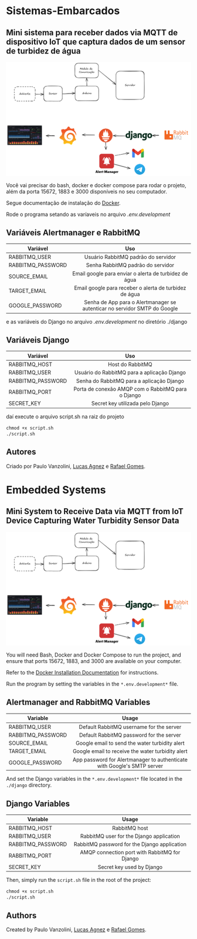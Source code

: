 # Sistemas-Embarcados
## Mini sistema para receber dados via MQTT de dispositivo IoT que captura dados de um sensor de turbidez de água

![Feito com Excalidraw](/image.png "Design do Sistema")

Você vai precisar do bash, docker e docker compose para rodar o projeto, além da porta 15672, 1883 e 3000 disponíveis no seu computador.

Segue documentação de instalação do [Docker](https://docs.docker.com/get-started/get-docker/).

Rode o programa setando as varíaveis no arquivo *.env.development*

## Variáveis Alertmanager e RabbitMQ

|  Variável         | Uso
| ----------------- |:-------------------------------------------------------------------------:|
| RABBITMQ_USER     | Usuário RabbitMQ padrão do servidor                                       |
| RABBITMQ_PASSWORD | Senha RabbitMQ padrão do servidor                                         |
| SOURCE_EMAIL      | Email google para enviar o alerta de turbidez de água                     |
| TARGET_EMAIL      | Email google para receber o alerta de turbidez de água                    |
| GOOGLE_PASSWORD   | Senha de App para o Alertmanager se autenticar no servidor SMTP do Google |

e as variáveis do Django no arquivo *.env.development* no diretório ./django

## Variáveis Django

|  Variável         | Uso
| ----------------- |:--------------------------------------------------:|
| RABBITMQ_HOST     | Host do RabbitMQ                                   |
| RABBITMQ_USER     | Usuário do RabbitMQ para a aplicação Django        |
| RABBITMQ_PASSWORD | Senha do RabbitMQ para a aplicação Django          |
| RABBITMQ_PORT     | Porta de conexão AMQP com o RabbitMQ para o Django |
| SECRET_KEY        | Secret key utilizada pelo Django                   |


daí execute o arquivo script.sh na raiz do projeto

```
chmod +x script.sh
./script.sh
```

## Autores

Criado por Paulo Vanzolini, [Lucas Agnez](https://github.com/LucasAgnez) e [Rafael Gomes](https://github.com/rafaelgdgs).

# Embedded Systems
## Mini System to Receive Data via MQTT from IoT Device Capturing Water Turbidity Sensor Data

![Made with Excalidraw](/image.png "System Design")

You will need Bash, Docker and Docker Compose to run the project, and ensure that ports 15672, 1883, and 3000 are available on your computer.

Refer to the [Docker Installation Documentation](https://docs.docker.com/get-started/get-docker/) for instructions.

Run the program by setting the variables in the `*.env.development*` file.

## Alertmanager and RabbitMQ Variables

|  Variable         | Usage
| ----------------- |:-------------------------------------------------------------------------:|
| RABBITMQ_USER     | Default RabbitMQ username for the server                                    |
| RABBITMQ_PASSWORD | Default RabbitMQ password for the server                                    |
| SOURCE_EMAIL      | Google email to send the water turbidity alert                               |
| TARGET_EMAIL      | Google email to receive the water turbidity alert                            |
| GOOGLE_PASSWORD   | App password for Alertmanager to authenticate with Google's SMTP server      |

And set the Django variables in the `*.env.development*` file located in the `./django` directory.

## Django Variables

|  Variable         | Usage
| ----------------- |:--------------------------------------------------:|
| RABBITMQ_HOST     | RabbitMQ host                                      |
| RABBITMQ_USER     | RabbitMQ user for the Django application           |
| RABBITMQ_PASSWORD | RabbitMQ password for the Django application       |
| RABBITMQ_PORT     | AMQP connection port with RabbitMQ for Django      |
| SECRET_KEY        | Secret key used by Django                          |

Then, simply run the `script.sh` file in the root of the project:

```
chmod +x script.sh
./script.sh
```

## Authors

Created by Paulo Vanzolini, [Lucas Agnez](https://github.com/LucasAgnez) e [Rafael Gomes](https://github.com/rafaelgdgs).

